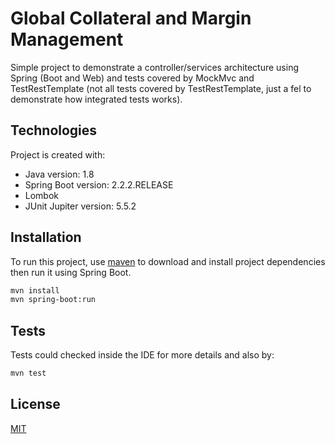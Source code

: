 # Global Collateral and Margin Management

Simple project to demonstrate a controller/services architecture using Spring (Boot and Web) and tests covered by MockMvc and TestRestTemplate (not all tests covered by TestRestTemplate, just a fel to demonstrate how integrated tests works).

## Technologies
Project is created with:
* Java version: 1.8
* Spring Boot version: 2.2.2.RELEASE
* Lombok
* JUnit Jupiter version: 5.5.2

## Installation

To run this project, use [maven](https://maven.apache.org/) to download and install project dependencies then run it using Spring Boot.

```bash
mvn install
mvn spring-boot:run
```

## Tests

Tests could checked inside the IDE for more details and also by:

```bash
mvn test
```

## License
[MIT](https://choosealicense.com/licenses/mit/)